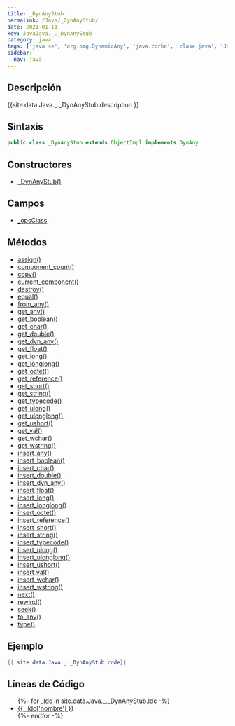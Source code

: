 ```yaml
---
title: _DynAnyStub
permalink: /Java/_DynAnyStub/
date: 2021-01-11
key: JavaJava._._DynAnyStub
category: java
tags: ['java se', 'org.omg.DynamicAny', 'java.corba', 'clase java', 'Java 1.0']
sidebar: 
  nav: java
---
```


## Descripción
{{site.data.Java._._DynAnyStub.description }}

## Sintaxis
~~~java
public class _DynAnyStub extends ObjectImpl implements DynAny
~~~

## Constructores
* [_DynAnyStub()](/Java/_DynAnyStub/_DynAnyStub/)

## Campos
* [_opsClass](/Java/_DynAnyStub/_opsClass)

## Métodos
* [assign()](/Java/_DynAnyStub/assign)
* [component_count()](/Java/_DynAnyStub/component_count)
* [copy()](/Java/_DynAnyStub/copy)
* [current_component()](/Java/_DynAnyStub/current_component)
* [destroy()](/Java/_DynAnyStub/destroy)
* [equal()](/Java/_DynAnyStub/equal)
* [from_any()](/Java/_DynAnyStub/from_any)
* [get_any()](/Java/_DynAnyStub/get_any)
* [get_boolean()](/Java/_DynAnyStub/get_boolean)
* [get_char()](/Java/_DynAnyStub/get_char)
* [get_double()](/Java/_DynAnyStub/get_double)
* [get_dyn_any()](/Java/_DynAnyStub/get_dyn_any)
* [get_float()](/Java/_DynAnyStub/get_float)
* [get_long()](/Java/_DynAnyStub/get_long)
* [get_longlong()](/Java/_DynAnyStub/get_longlong)
* [get_octet()](/Java/_DynAnyStub/get_octet)
* [get_reference()](/Java/_DynAnyStub/get_reference)
* [get_short()](/Java/_DynAnyStub/get_short)
* [get_string()](/Java/_DynAnyStub/get_string)
* [get_typecode()](/Java/_DynAnyStub/get_typecode)
* [get_ulong()](/Java/_DynAnyStub/get_ulong)
* [get_ulonglong()](/Java/_DynAnyStub/get_ulonglong)
* [get_ushort()](/Java/_DynAnyStub/get_ushort)
* [get_val()](/Java/_DynAnyStub/get_val)
* [get_wchar()](/Java/_DynAnyStub/get_wchar)
* [get_wstring()](/Java/_DynAnyStub/get_wstring)
* [insert_any()](/Java/_DynAnyStub/insert_any)
* [insert_boolean()](/Java/_DynAnyStub/insert_boolean)
* [insert_char()](/Java/_DynAnyStub/insert_char)
* [insert_double()](/Java/_DynAnyStub/insert_double)
* [insert_dyn_any()](/Java/_DynAnyStub/insert_dyn_any)
* [insert_float()](/Java/_DynAnyStub/insert_float)
* [insert_long()](/Java/_DynAnyStub/insert_long)
* [insert_longlong()](/Java/_DynAnyStub/insert_longlong)
* [insert_octet()](/Java/_DynAnyStub/insert_octet)
* [insert_reference()](/Java/_DynAnyStub/insert_reference)
* [insert_short()](/Java/_DynAnyStub/insert_short)
* [insert_string()](/Java/_DynAnyStub/insert_string)
* [insert_typecode()](/Java/_DynAnyStub/insert_typecode)
* [insert_ulong()](/Java/_DynAnyStub/insert_ulong)
* [insert_ulonglong()](/Java/_DynAnyStub/insert_ulonglong)
* [insert_ushort()](/Java/_DynAnyStub/insert_ushort)
* [insert_val()](/Java/_DynAnyStub/insert_val)
* [insert_wchar()](/Java/_DynAnyStub/insert_wchar)
* [insert_wstring()](/Java/_DynAnyStub/insert_wstring)
* [next()](/Java/_DynAnyStub/next)
* [rewind()](/Java/_DynAnyStub/rewind)
* [seek()](/Java/_DynAnyStub/seek)
* [to_any()](/Java/_DynAnyStub/to_any)
* [type()](/Java/_DynAnyStub/type)

## Ejemplo
~~~java
{{ site.data.Java._._DynAnyStub.code}}
~~~

## Líneas de Código
<ul>
{%- for _ldc in site.data.Java._._DynAnyStub.ldc -%}
   <li>
       <a href="{{_ldc['url'] }}">{{ _ldc['nombre'] }}</a>
   </li>
{%- endfor -%}
</ul>
